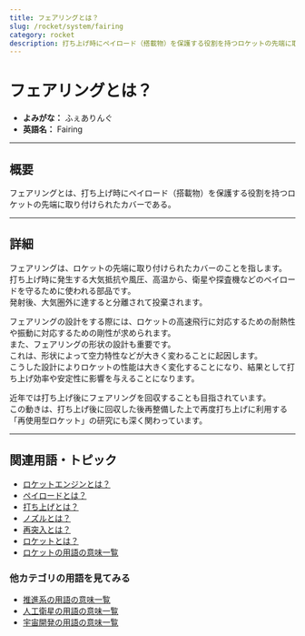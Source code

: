 ```yaml
---
title: フェアリングとは？
slug: /rocket/system/fairing
category: rocket
description: 打ち上げ時にペイロード（搭載物）を保護する役割を持つロケットの先端に取り付けられたカバーであるであるフェアリングの意味・定義・内容について解説します．
---
```


# フェアリングとは？

- **よみがな：** ふぇありんぐ  
- **英語名：** Fairing  

---

## 概要

フェアリングとは、打ち上げ時にペイロード（搭載物）を保護する役割を持つロケットの先端に取り付けられたカバーである。  

---

## 詳細

フェアリングは、ロケットの先端に取り付けられたカバーのことを指します。  
打ち上げ時に発生する大気抵抗や風圧、高温から、衛星や探査機などのペイロードを守るために使われる部品です。  
発射後、大気圏外に達すると分離されて投棄されます。  

フェアリングの設計をする際には、ロケットの高速飛行に対応するための耐熱性や振動に対応するための剛性が求められます。  
また、フェアリングの形状の設計も重要です。  
これは、形状によって空力特性などが大きく変わることに起因します。  
こうした設計によりロケットの性能は大きく変化することになり、結果として打ち上げ効率や安定性に影響を与えることになります。  

近年では打ち上げ後にフェアリングを回収することも目指されています。  
この動きは、打ち上げ後に回収した後再整備した上で再度打ち上げに利用する「再使用型ロケット」の研究にも深く関わっています。  

---

## 関連用語・トピック

- [ロケットエンジンとは？](/docs/rocket/propulsion/rocket-engine/)
- [ペイロードとは？](/docs/rocket/system/payload/)
- [打ち上げとは？](/docs/rocket/launch/launch/)
- [ノズルとは？](/docs/rocket/propulsion/system/nozzle/)
- [再突入とは？](/docs/explorer/technology/reentry/)
- [ロケットとは？](/docs/rocket/rocket/)
- [ロケットの用語の意味一覧](/docs/category/rocket/)

### 他カテゴリの用語を見てみる
- [推進系の用語の意味一覧](/docs/category/propulsion/)
- [人工衛星の用語の意味一覧](/docs/category/satellite/)
- [宇宙開発の用語の意味一覧](/docs/category/glossary/)
